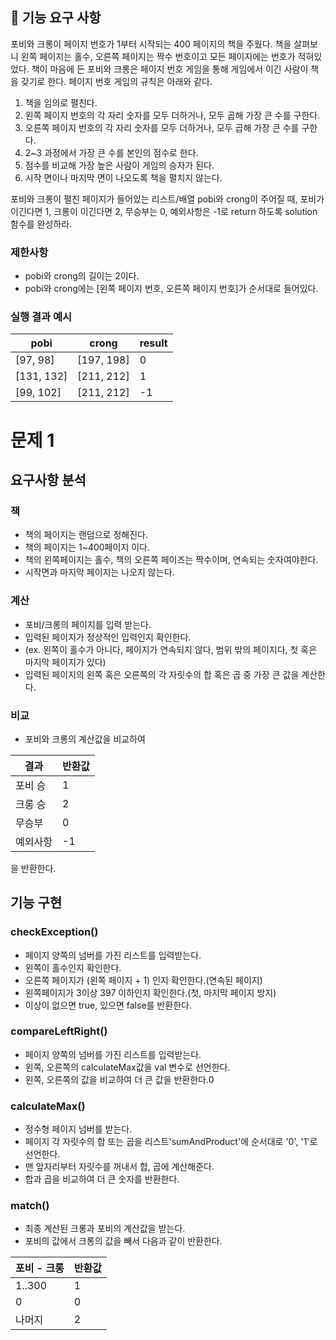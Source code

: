 ## 🚀 기능 요구 사항

포비와 크롱이 페이지 번호가 1부터 시작되는 400 페이지의 책을 주웠다. 책을 살펴보니 왼쪽 페이지는 홀수, 오른쪽 페이지는 짝수 번호이고 모든 페이지에는 번호가 적혀있었다. 책이 마음에 든 포비와 크롱은 페이지 번호 게임을 통해 게임에서 이긴 사람이 책을 갖기로 한다. 페이지 번호 게임의 규칙은 아래와 같다.

1. 책을 임의로 펼친다.
2. 왼쪽 페이지 번호의 각 자리 숫자를 모두 더하거나, 모두 곱해 가장 큰 수를 구한다.
3. 오른쪽 페이지 번호의 각 자리 숫자를 모두 더하거나, 모두 곱해 가장 큰 수를 구한다.
4. 2~3 과정에서 가장 큰 수를 본인의 점수로 한다.
5. 점수를 비교해 가장 높은 사람이 게임의 승자가 된다.
6. 시작 면이나 마지막 면이 나오도록 책을 펼치지 않는다.

포비와 크롱이 펼친 페이지가 들어있는 리스트/배열 pobi와 crong이 주어질 때, 포비가 이긴다면 1, 크롱이 이긴다면 2, 무승부는 0, 예외사항은 -1로 return 하도록 solution 함수를 완성하라.

### 제한사항

- pobi와 crong의 길이는 2이다.
- pobi와 crong에는 [왼쪽 페이지 번호, 오른쪽 페이지 번호]가 순서대로 들어있다.

### 실행 결과 예시

| pobi | crong | result |
| --- | --- | --- |
| [97, 98] | [197, 198] | 0 |
| [131, 132] | [211, 212] | 1 |
| [99, 102] | [211, 212] | -1 |

# 문제 1
## 요구사항 분석
### 책
 - 책의 페이지는 랜덤으로 정해진다.
 - 책의 페이지는 1~400페이지 이다.
 - 책의 왼쪽페이지는 홀수, 책의 오른쪽 페이즈는 짝수이며, 연속되는 숫자여야한다.
 - 시작면과 마지막 페이지는 나오지 않는다.

### 계산
 - 포비/크롱의 페이지를 입력 받는다.
 - 입력된 페이지가 정상적인 입력인지 확인한다.
  - (ex. 왼쪽이 홀수가 아니다, 페이지가 연속되지 않다, 범위 밖의 페이지다, 첫 혹은 마지막 페이지가 있다)
 - 입력된 페이지의 왼쪽 혹은 오른쪽의 각 자릿수의 합 혹은 곱 중 가장 큰 값을 계산한다.

### 비교
 - 포비와 크롱의 계산값을 비교하여

 결과|반환값
 ---|---|
 포비 승|1|
 크롱 승|2|
 무승부|0|
 예외사항|-1|

 을 반환한다.

## 기능 구현
### checkException()
 - 페이지 양쪽의 넘버를 가진 리스트를 입력받는다.
 - 왼쪽이 홀수인지 확인한다.
 - 오른쪽 페이지가 (왼쪽 페이지 + 1) 인지 확인한다.(연속된 페이지)
 - 왼쪽페이지가 3이상 397 이하인지 확인한다.(첫, 마지막 페이지 방지)
 - 이상이 없으면 true, 있으면 false를 반환한다.

### compareLeftRight()
 - 페이지 양쪽의 넘버를 가진 리스트를 입력받는다.
 - 왼쪽, 오른쪽의 calculateMax값을 val 변수로 선언한다.
 - 왼쪽, 오른쪽의 값을 비교하여 더 큰 값을 반환한다.0

### calculateMax()
 - 정수형 페이지 넘버를 받는다.
 - 페이지 각 자릿수의 합 또는 곱을 리스트'sumAndProduct'에 순서대로 '0', '1'로 선언한다.
 - 맨 앞자리부터 자릿수를 꺼내서 합, 곱에 계산해준다.
 - 합과 곱을 비교하여 더 큰 숫자를 반환한다.

### match()
 - 최종 계산된 크롱과 포비의 계산값을 받는다.
 - 포비의 값에서 크롱의 값을 빼서 다음과 같이 반환한다.

  포비 - 크롱|반환값
  ---|---|
  1..300|1|
  0|0|
  나머지|2|